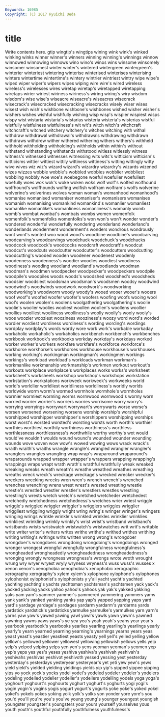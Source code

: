 ```yaml
---
Keywords: 16985 
Copyright: (C) 2017 Ryuichi Ueda
---
```


# title

Write contents here.
gtip wingtip's wingtips wining wink wink's winked
winking winks winner winner's winners winning winning's winnings winnow winnowed
winnowing winnows wino wino's winos wins winsome winsomely winsomer winsomest
winter winter's wintered wintergreen wintergreen's winterier winteriest wintering winterise winterised
winterises winterising winters wintertime wintertime's wintery wintrier wintriest wintry wipe
wipe's wiped wiper wiper's wipers wipes wiping wire wire's wired
wireless wireless's wirelesses wires wiretap wiretap's wiretapped wiretapping wiretaps wirier
wiriest wiriness wiriness's wiring wiring's wiry wisdom wisdom's wise wise's
wiseacre wiseacre's wiseacres wisecrack wisecrack's wisecracked wisecracking wisecracks wisely wiser
wises wisest wish wish's wishbone wishbone's wishbones wished wisher wisher's
wishers wishes wishful wishfully wishing wisp wisp's wispier wispiest wisps
wispy wist wistaria wistaria's wistarias wisteria wisteria's wisterias wistful wistfully
wistfulness wistfulness's wit wit's witch witch's witchcraft witchcraft's witched witchery
witchery's witches witching with withal withdraw withdrawal withdrawal's withdrawals withdrawing
withdrawn withdraws withdrew wither withered withering withers withers's withheld withhold
withholding withholding's withholds within within's without withstand withstanding withstands withstood
witless witlessly witness witness's witnessed witnesses witnessing wits wits's witticism
witticism's witticisms wittier wittiest wittily wittiness wittiness's witting wittingly witty
wive wives wiz wiz's wizard wizard's wizardry wizardry's wizards wizened
wizes wizzes wobble wobble's wobbled wobbles wobblier wobbliest wobbling wobbly
woe woe's woebegone woeful woefuller woefullest woefully woes wok wok's
woke woken woks wolf wolf's wolfed wolfhound wolfhound's wolfhounds wolfing
wolfish wolfram wolfram's wolfs wolverine wolverine's wolverines wolves woman woman's
womanhood womanhood's womanise womanised womaniser womaniser's womanisers womanises womanish womanising
womankind womankind's womanlier womanliest womanlike womanlike's womanliness womanliness's womanly womb
womb's wombat wombat's wombats wombs women womenfolk womenfolk's womenfolks womenfolks's
won won's won't wonder wonder's wondered wonderful wonderfully wondering wonderland
wonderland's wonderlands wonderment wonderment's wonders wondrous wondrously wont wont's wonted
woo wood wood's woodbine woodbine's woodcarving woodcarving's woodcarvings woodchuck woodchuck's
woodchucks woodcock woodcock's woodcocks woodcraft woodcraft's woodcut woodcut's woodcuts woodcutter
woodcutter's woodcutters woodcutting woodcutting's wooded wooden woodener woodenest woodenly woodenness
woodenness's woodier woodies woodiest woodiness woodiness's wooding woodland woodland's woodlands
woodman woodman's woodmen woodpecker woodpecker's woodpeckers woodpile woodpile's woodpiles woods
woods's woodshed woodshed's woodsheds woodsier woodsiest woodsman woodsman's woodsmen woodsy
woodwind woodwind's woodwinds woodwork woodwork's woodworking woodworking's woodworm woody woody's
wooed wooer wooer's wooers woof woof's woofed woofer woofer's woofers
woofing woofs wooing wool wool's woolen woolen's woolens woolgathering woolgathering's
woolie woolie's woolier woolies wooliest woollen woollen's woollens woollier woollies
woolliest woolliness woolliness's woolly woolly's wooly wooly's woos woozier wooziest
wooziness wooziness's woozy word word's worded wordier wordiest wordiness wordiness's
wording wording's wordings wordplay wordplay's words wordy wore work work's
workable workaday workaholic workaholic's workaholics workbench workbench's workbenches workbook workbook's
workbooks workday workday's workdays worked worker worker's workers workfare workfare's
workforce workforce's workhorse workhorse's workhorses workhouse workhouse's workhouses working working's
workingman workingman's workingmen workings workings's workload workload's workloads workman workman's
workmanlike workmanship workmanship's workmen workout workout's workouts workplace workplace's workplaces
works works's worksheet worksheet's worksheets workshop workshop's workshops workstation workstation's
workstations workweek workweek's workweeks world world's worldlier worldliest worldliness worldliness's
worldly worlds worldwide worm worm's wormed wormhole wormhole's wormholes wormier
wormiest worming worms wormwood wormwood's wormy worn worried worrier worrier's
worriers worries worrisome worry worry's worrying worryings worrywart worrywart's worrywarts
worse worse's worsen worsened worsening worsens worship worship's worshipful worshipped
worshipper worshipper's worshippers worshipping worships worst worst's worsted worsted's worsting
worsts worth worth's worthier worthies worthiest worthily worthiness worthiness's worthless
worthlessness worthlessness's worthwhile worthy worthy's wot would would've wouldn't woulds
wound wound's wounded wounder wounding wounds wove woven wow wow's
wowed wowing wows wrack wrack's wraith wraith's wraiths wrangle wrangle's
wrangled wrangler wrangler's wranglers wrangles wrangling wrap wrap's wraparound wraparound's
wraparounds wrapped wrapper wrapper's wrappers wrapping wrapping's wrappings wraps wrapt
wrath wrath's wrathful wrathfully wreak wreaked wreaking wreaks wreath wreath's
wreathe wreathed wreathes wreathing wreaths wreck wreck's wreckage wreckage's wrecked
wrecker wrecker's wreckers wrecking wrecks wren wren's wrench wrench's wrenched
wrenches wrenching wrens wrest wrest's wrested wresting wrestle wrestle's wrestled
wrestler wrestler's wrestlers wrestles wrestling wrestling's wrests wretch wretch's wretched
wretcheder wretchedest wretchedly wretchedness wretchedness's wretches wrier wriest wriggle wriggle's
wriggled wriggler wriggler's wrigglers wriggles wrigglier wriggliest wriggling wriggly wright
wring wring's wringer wringer's wringers wringing wrings wrinkle wrinkle's wrinkled
wrinkles wrinklier wrinklies wrinkliest wrinkling wrinkly wrinkly's wrist wrist's wristband
wristband's wristbands wrists wristwatch wristwatch's wristwatches writ writ's writable write
writer writer's writers writes writhe writhe's writhed writhes writhing writing
writing's writings writs written wrong wrong's wrongdoer wrongdoer's wrongdoers wrongdoing
wrongdoing's wrongdoings wronged wronger wrongest wrongful wrongfully wrongfulness wrongfulness's wrongheaded
wrongheadedly wrongheadedness wrongheadedness's wronging wrongly wrongness wrongness's wrongs wrote wroth
wrought wrung wry wryer wryest wryly wryness wryness's wuss wuss's
wusses x xenon xenon's xenophobia xenophobia's xenophobic xerographic xerography xerography's
xylem xylem's xylophone xylophone's xylophones xylophonist xylophonist's xylophonists y y'all
yacht yacht's yachted yachting yachting's yachts yachtsman yachtsman's yachtsmen yack
yack's yacked yacking yacks yahoo yahoo's yahoos yak yak's yakked
yakking yaks yam yam's yammer yammer's yammered yammering yammers yams
yank yank's yanked yanking yanks yap yap's yapped yapping yaps
yard yard's yardage yardage's yardages yardarm yardarm's yardarms yards yardstick
yardstick's yardsticks yarmulke yarmulke's yarmulkes yarn yarn's yarns yaw yaw's
yawed yawing yawl yawl's yawls yawn yawn's yawned yawning yawns
yaws yaws's ye yea yea's yeah yeah's yeahs year year's
yearbook yearbook's yearbooks yearlies yearling yearling's yearlings yearly yearly's yearn
yearned yearning yearning's yearnings yearns years yeas yeast yeast's yeastier
yeastiest yeasts yeasty yell yell's yelled yelling yellow yellow's yellowed
yellower yellowest yellowing yellowish yellows yells yelp yelp's yelped yelping
yelps yen yen's yens yeoman yeoman's yeomen yep yep's yeps
yes yes's yeses yeshiva yeshiva's yeshivah yeshivah's yeshivahs yeshivas yeshivot
yeshivoth yessed yessing yest yesterday yesterday's yesterdays yesteryear yesteryear's yet
yeti yew yew's yews yield yield's yielded yielding yieldings yields
yip yip's yipped yippee yipping yips yo yock yock's yocks
yodel yodel's yodeled yodeler yodeler's yodelers yodeling yodelled yodeller yodeller's
yodellers yodelling yodels yoga yoga's yoghourt yoghourt's yoghourts yoghurt yoghurt's
yoghurts yogi yogi's yogin yogin's yogins yogis yogurt yogurt's yogurts
yoke yoke's yoked yokel yokel's yokels yokes yoking yolk yolk's
yolks yon yonder yore yore's you you'd you'll you're you's
you've young young's younger youngest youngish youngster youngster's youngsters your
yours yourself yourselves yous youth youth's youthful youthfully youthfulness youthfulness's
